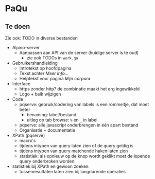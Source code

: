 # PaQu #

## Te doen ##

Zie ook: TODO in diverse bestanden

  - Alpino-server
    - Aanpassen aan API van de server (huidige server is te oud)
      - zie ook TODOs in `work.go`
  - Gebruikershandleiding
    - Introtekst op hoofdpagina
    - Tekst achter *Meer info...*
    - Helptekst voor pagina *Mijn corpora*
  - Interface
    - https zonder http? de combinatie maakt het erg ingewikkeld
    - Logo + balk wijzigen
  - Code
    - pqserve: gebruik/codering van labels is een rommeltje, dat moet beter
      - benaming: label/bestand
      - uitleg op tab browse: `%` en `_` in label
    - pqserve: alle javascript onderbrengen in één apart bestand
    - Organisatie + documentatie
  - XPath (pqserve)
    - macro's
    - tijdens intypen van query laten zien of de query geldig is
    - tijdens intypen van query matchende haken laten zien
    - statistiek: als opnieuw op de knop wordt geklikt moet de lopende
      query onderbroken worden
  - statistiek bij XPath en gewoon zoeken
    - tussenresultaten laten zien bij langdurende operaties

